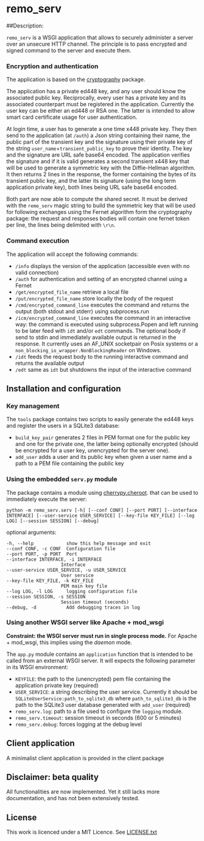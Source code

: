 # remo_serv

##Description:

`remo_serv` is a WSGI application that allows to securely administer a
server over an unsecure HTTP channel. The principle is to pass encrypted
and signed command to the server and execute them.

### Encryption and authentication

The application is based on the [cryptography](https://github.com/pyca/cryptography) package.

The application has a private ed448 key, and any user should know the
associated public key. Reciprocally, every user has a private key
and its associated counterpart must be registered in the application.
Currently the user key can be either an ed448 or RSA one. The latter is
intended to allow smart card certificate usage for user authentication.

At login time, a user has to generate a one time x448 private key. They
then send to the application (at `/auth`) a Json string containing their
name, the public part of the transient key and the signature using their
private key of the string `user_name`+`transient_public_key` to prove their
identity. The key and the signature are URL safe base64 encoded. The
application verifies the signature and if it is valid generates a second
transient x448 key that will be used to generate a symmetric key with the
Diffie-Hellman algorithm. It then returns 2 lines in the response, the
former containing the bytes of its transient public key, and the latter
its signature (using the long term application private key), both lines
being URL safe base64 encoded.

Both part are now able to compute the shared secret. It must be derived
with the `remo_serv` magic string to build the symmetric key that will be
used for following exchanges using the Fernet algorithm form the cryptography
package: the request and responses bodies will contain one fernet token
per line, the lines being delimited with `\r\n`.

### Command execution

The application will accept the following commands:

- `/info` displays the version of the application (accessible even with
no valid connection)
- `/auth` for authentication and setting of an
encrypted channel using a Fernet
- `/get/encrypted_file_name` retrieve a local file
- `/put/encrypted_file_name` store locally the body of the request
- `/cmd/encrypted_command_line` executes the command and returns the
output (both stdout and stderr) using subprocess.run
- `/icm/encrypted_command_line` executes the command in an interactive
way: the command is executed using subprocess.Popen and left running
to be later feed with `idt` and/or `edt` commands. The optional body
if send to stdin and immediately available output is returned in the
response. It currently uses an AF_UNIX socketpair on Posix systems or a
`non_blocking_io_wrapper.NonBlockingReader` on Windows.
- `/idt` feeds the request body to the running interactive command and
returns the available output
- `/edt` same as `idt` but shutdowns the input of the interactive command

## Installation and configuration

### Key management

The `tools` package contains two scripts to easily generate the ed448
keys and register the users in a SQLite3 database:

- `build_key_pair` generates 2 files in PEM format one for the public
key and one for the private one, the latter being optionally encrypted
(should be encrypted for a user key, unencrypted for the server one).
- `add_user` adds a user and its public key when given a user name and
a path to a PEM file containing the public key

### Using the embedded `serv.py` module

The package contains a module using [cherrypy.cheroot](https://cheroot.cherrypy.org/en/latest/).
that can be used to immediately execute the server:

    python -m remo_serv.serv [-h] [--conf CONF] [--port PORT] [--interface INTERFACE] [--user-service USER_SERVICE] [--key-file KEY_FILE] [--log LOG] [--session SESSION] [--debug]

optional arguments:

    -h, --help            show this help message and exit
    --conf CONF, -c CONF  Configuration file
    --port PORT, -p PORT  Port
    --interface INTERFACE, -i INTERFACE
                        Interface
    --user-service USER_SERVICE, -u USER_SERVICE
                        User service
    --key-file KEY_FILE, -k KEY_FILE
                        PEM main key file
    --log LOG, -l LOG     logging configuration file
    --session SESSION, -s SESSION
                        Session timeout (seconds)
    --debug, -d           Add debugging traces in log

### Using another WSGI server like Apache + mod_wsgi

**Constraint: the WSGI server must run in single process mode.**
For Apache + mod_wsgi, this implies using the *daemon* mode.

The `app.py` module contains an `application` function that is intended
to be called from an external WSGI server. It will expects the following
parameter in its WSGI environment:

- `KEYFILE`: the path to the (unencrypted) pem file containing the
application private key (required)
- `USER_SERVICE`: a string describing the user service. Currently it
should be `SQLiteUserService:path_to_sqlite3_db` where `path_to_sqlite3_db`
is the path to the SQLite3 user database generated with `add_user`
(required)
- `remo_serv.log`: path to a file used to configure the `logging` module.
- `remo_serv.timeout`: session timeout in seconds (600 or 5 minutes)
- `remo_serv.debug`: forces logging at the debug level

## Client application

A minimalist client application is provided in the client package

## Disclaimer: beta quality

All functionalities are now implemented. Yet it still lacks more
documentation, and has not been extensively tested.

## License

This work is licenced under a MIT Licence. See [LICENSE.txt](https://raw.githubusercontent.com/s-ball/MockSelector/master/LICENCE.txt)